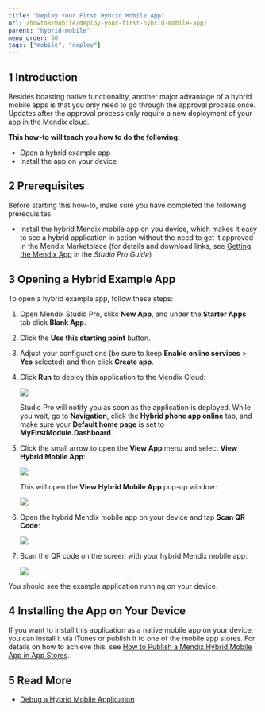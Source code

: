 ```yaml
---
title: "Deploy Your First Hybrid Mobile App"
url: /howto8/mobile/deploy-your-first-hybrid-mobile-app/
parent: "hybrid-mobile"
menu_order: 50
tags: ["mobile", "deploy"]
---
```


## 1 Introduction

Besides boasting native functionality, another major advantage of a hybrid mobile apps is that you only need to go through the approval process once. Updates after the approval process only require a new deployment of your app in the Mendix cloud.

**This how-to will teach you how to do the following:**

* Open a hybrid example app
* Install the app on your device

## 2 Prerequisites

Before starting this how-to, make sure you have completed the following prerequisites:

* Install the hybrid Mendix mobile app on you device, which makes it easy to see a hybrid application in action without the need to get it approved in the Mendix Marketplace (for details and download links, see [Getting the Mendix App](/refguide8/getting-the-mendix-app) in the *Studio Pro Guide*)

## 3 Opening a Hybrid Example App

To open a hybrid example app, follow these steps:

1. Open Mendix Studio Pro, clikc **New App**, and under the **Starter Apps** tab click **Blank App**.
2. Click the **Use this starting point** button.
3. Adjust your configurations (be sure to keep **Enable online services** > **Yes** selected) and then click **Create app**.
4. Click **Run** to deploy this application to the Mendix Cloud:

    ![](attachments/18448692/18581186.png) 

    Studio Pro will notify you as soon as the application is deployed. While you wait, go to **Navigation**, click the **Hybrid phone app online** tab, and make sure your **Default home page** is set to **MyFirstModule.Dashboard**.
5. Click the small arrow to open the **View App** menu and select **View Hybrid Mobile App**:

    ![](attachments/18448692/18581185.png) 

    This will open the **View Hybrid Mobile App** pop-up window:

    ![](attachments/18448692/18581184.png)

6. Open the hybrid Mendix mobile app on your device and tap **Scan QR Code**:

    ![](attachments/18448692/18581190.png)

7. Scan the QR code on the screen with your hybrid Mendix mobile app:

    ![](attachments/18448692/18581189.png)

You should see the example application running on your device.

## 4 Installing the App on Your Device

If you want to install this application as a native mobile app on your device, you can install it via iTunes or publish it to one of the mobile app stores. For details on how to achieve this, see [How to Publish a Mendix Hybrid Mobile App in App Stores](publishing-a-mendix-hybrid-mobile-app-in-mobile-app-stores).

## 5 Read More

* [Debug a Hybrid Mobile Application](/howto8/monitoring-troubleshooting/debug-a-hybrid-mobile-application)
